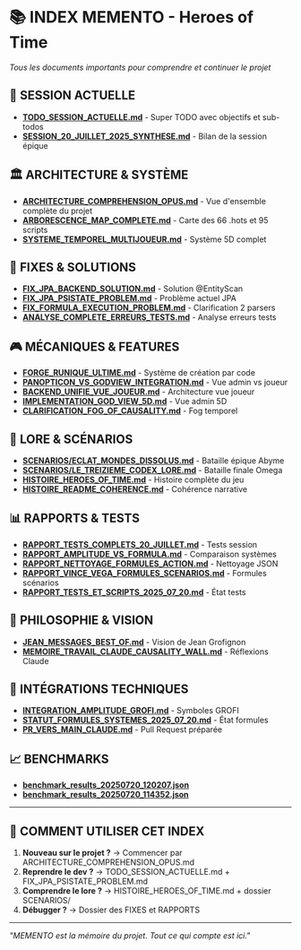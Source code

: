# 📚 INDEX MEMENTO - Heroes of Time

*Tous les documents importants pour comprendre et continuer le projet*

## 🎯 SESSION ACTUELLE
- **[TODO_SESSION_ACTUELLE.md](TODO_SESSION_ACTUELLE.md)** - Super TODO avec objectifs et sub-todos
- **[SESSION_20_JUILLET_2025_SYNTHESE.md](SESSION_20_JUILLET_2025_SYNTHESE.md)** - Bilan de la session épique

## 🏛️ ARCHITECTURE & SYSTÈME
- **[ARCHITECTURE_COMPREHENSION_OPUS.md](ARCHITECTURE_COMPREHENSION_OPUS.md)** - Vue d'ensemble complète du projet
- **[ARBORESCENCE_MAP_COMPLETE.md](ARBORESCENCE_MAP_COMPLETE.md)** - Carte des 66 .hots et 95 scripts
- **[SYSTEME_TEMPOREL_MULTIJOUEUR.md](SYSTEME_TEMPOREL_MULTIJOUEUR.md)** - Système 5D complet

## 🔧 FIXES & SOLUTIONS
- **[FIX_JPA_BACKEND_SOLUTION.md](FIX_JPA_BACKEND_SOLUTION.md)** - Solution @EntityScan
- **[FIX_JPA_PSISTATE_PROBLEM.md](FIX_JPA_PSISTATE_PROBLEM.md)** - Problème actuel JPA
- **[FIX_FORMULA_EXECUTION_PROBLEM.md](FIX_FORMULA_EXECUTION_PROBLEM.md)** - Clarification 2 parsers
- **[ANALYSE_COMPLETE_ERREURS_TESTS.md](ANALYSE_COMPLETE_ERREURS_TESTS.md)** - Analyse erreurs tests

## 🎮 MÉCANIQUES & FEATURES
- **[FORGE_RUNIQUE_ULTIME.md](FORGE_RUNIQUE_ULTIME.md)** - Système de création par code
- **[PANOPTICON_VS_GODVIEW_INTEGRATION.md](PANOPTICON_VS_GODVIEW_INTEGRATION.md)** - Vue admin vs joueur
- **[BACKEND_UNIFIE_VUE_JOUEUR.md](BACKEND_UNIFIE_VUE_JOUEUR.md)** - Architecture vue joueur
- **[IMPLEMENTATION_GOD_VIEW_5D.md](IMPLEMENTATION_GOD_VIEW_5D.md)** - Vue admin 5D
- **[CLARIFICATION_FOG_OF_CAUSALITY.md](CLARIFICATION_FOG_OF_CAUSALITY.md)** - Fog temporel

## 📖 LORE & SCÉNARIOS
- **[SCENARIOS/ECLAT_MONDES_DISSOLUS.md](SCENARIOS/ECLAT_MONDES_DISSOLUS.md)** - Bataille épique Abyme
- **[SCENARIOS/LE_TREIZIEME_CODEX_LORE.md](SCENARIOS/LE_TREIZIEME_CODEX_LORE.md)** - Bataille finale Omega
- **[HISTOIRE_HEROES_OF_TIME.md](HISTOIRE_HEROES_OF_TIME.md)** - Histoire complète du jeu
- **[HISTOIRE_README_COHERENCE.md](HISTOIRE_README_COHERENCE.md)** - Cohérence narrative

## 📊 RAPPORTS & TESTS
- **[RAPPORT_TESTS_COMPLETS_20_JUILLET.md](RAPPORT_TESTS_COMPLETS_20_JUILLET.md)** - Tests session
- **[RAPPORT_AMPLITUDE_VS_FORMULA.md](RAPPORT_AMPLITUDE_VS_FORMULA.md)** - Comparaison systèmes
- **[RAPPORT_NETTOYAGE_FORMULES_ACTION.md](RAPPORT_NETTOYAGE_FORMULES_ACTION.md)** - Nettoyage JSON
- **[RAPPORT_VINCE_VEGA_FORMULES_SCENARIOS.md](RAPPORT_VINCE_VEGA_FORMULES_SCENARIOS.md)** - Formules scénarios
- **[RAPPORT_TESTS_ET_SCRIPTS_2025_07_20.md](RAPPORT_TESTS_ET_SCRIPTS_2025_07_20.md)** - État tests

## 💭 PHILOSOPHIE & VISION
- **[JEAN_MESSAGES_BEST_OF.md](JEAN_MESSAGES_BEST_OF.md)** - Vision de Jean Grofignon
- **[MEMOIRE_TRAVAIL_CLAUDE_CAUSALITY_WALL.md](MEMOIRE_TRAVAIL_CLAUDE_CAUSALITY_WALL.md)** - Réflexions Claude

## 🔬 INTÉGRATIONS TECHNIQUES
- **[INTEGRATION_AMPLITUDE_GROFI.md](INTEGRATION_AMPLITUDE_GROFI.md)** - Symboles GROFI
- **[STATUT_FORMULES_SYSTEMES_2025_07_20.md](STATUT_FORMULES_SYSTEMES_2025_07_20.md)** - État formules
- **[PR_VERS_MAIN_CLAUDE.md](PR_VERS_MAIN_CLAUDE.md)** - Pull Request préparée

## 📈 BENCHMARKS
- **[benchmark_results_20250720_120207.json](benchmark_results_20250720_120207.json)**
- **[benchmark_results_20250720_114352.json](benchmark_results_20250720_114352.json)**

---

## 🚀 COMMENT UTILISER CET INDEX

1. **Nouveau sur le projet ?** → Commencer par ARCHITECTURE_COMPREHENSION_OPUS.md
2. **Reprendre le dev ?** → TODO_SESSION_ACTUELLE.md + FIX_JPA_PSISTATE_PROBLEM.md
3. **Comprendre le lore ?** → HISTOIRE_HEROES_OF_TIME.md + dossier SCENARIOS/
4. **Débugger ?** → Dossier des FIXES et RAPPORTS

---
*"MEMENTO est la mémoire du projet. Tout ce qui compte est ici."* 